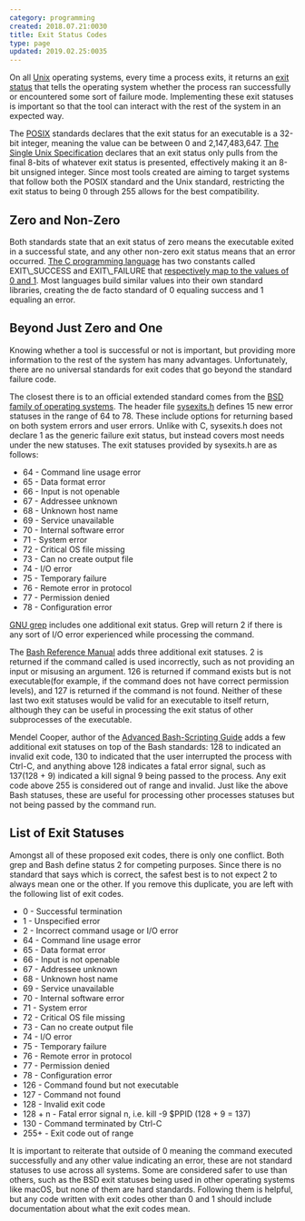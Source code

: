 ```yaml
---
category: programming
created: 2018.07.21:0030
title: Exit Status Codes
type: page
updated: 2019.02.25:0035
---
```


On all [Unix](https://en.wikipedia.org/wiki/Unix) operating systems, every time a process exits, it returns an [exit status](https://en.wikipedia.org/wiki/Exit_status) that tells the operating system whether the process ran successfully or encountered some sort of failure mode. Implementing these exit statuses is important so that the tool can interact with the rest of the system in an expected way.

The [POSIX](https://en.wikipedia.org/wiki/POSIX) standards declares that the exit status for an executable is a 32-bit integer, meaning the value can be between 0 and 2,147,483,647. [The Single Unix Specification](http://www.unix.org/what_is_unix/single_unix_specification.html) declares that an exit status only pulls from the final 8-bits of whatever exit status is presented, effectively making it an 8-bit unsigned integer. Since most tools created are aiming to target systems that follow both the POSIX standard and the Unix standard, restricting the exit status to being 0 through 255 allows for the best compatibility.

## Zero and Non-Zero

Both standards state that an exit status of zero means the executable exited in a successful state, and any other non-zero exit status means that an error occurred. [The C programming language](https://en.wikipedia.org/wiki/C_(programming_language)) has two constants called EXIT\_SUCCESS and EXIT\_FAILURE that [respectively map to the values of 0 and 1](https://www.gnu.org/software/libc/manual/html_node/Exit-Status.html). Most languages build similar values into their own standard libraries, creating the de facto standard of 0 equaling success and 1 equaling an error.

## Beyond Just Zero and One

Knowing whether a tool is successful or not is important, but providing more information to the rest of the system has many advantages. Unfortunately, there are no universal standards for exit codes that go beyond the standard failure code.

The closest there is to an official extended standard comes from the [BSD family of operating systems](https://en.wikipedia.org/wiki/Berkeley_Software_Distribution). The header file [sysexits.h](https://github.com/openbsd/src/blob/master/include/sysexits.h) defines 15 new error statuses in the range of 64 to 78. These include options for returning based on both system errors and user errors. Unlike with C, sysexits.h does not declare 1 as the generic failure exit status, but instead covers most needs under the new statuses. The exit statuses provided by sysexits.h are as follows:

- 64 - Command line usage error
- 65 - Data format error
- 66 - Input is not openable
- 67 - Addressee unknown
- 68 - Unknown host name
- 69 - Service unavailable
- 70 - Internal software error
- 71 - System error
- 72 - Critical OS file missing
- 73 - Can no create output file
- 74 - I/O error
- 75 - Temporary failure
- 76 - Remote error in protocol
- 77 - Permission denied
- 78 - Configuration error

[GNU grep](https://www.gnu.org/software/grep/) includes one additional exit status. Grep will return 2 if there is any sort of I/O error experienced while processing the command.

The [Bash Reference Manual](https://www.gnu.org/software/bash/manual/html_node/index.html) adds three additional exit statuses. 2 is returned if the command called is used incorrectly, such as not providing an input or misusing an argument. 126 is returned if command exists but is not executable(for example, if the command does not have correct permission levels), and 127 is returned if the command is not found. Neither of these last two exit statuses would be valid for an executable to itself return, although they can be useful in processing the exit status of other subprocesses of the executable.

Mendel Cooper, author of the [Advanced Bash-Scripting Guide](https://www.tldp.org/LDP/abs/html/) adds a few additional exit statuses on top of the Bash standards: 128 to indicated an invalid exit code, 130 to indicated that the user interrupted the process with Ctrl-C, and anything above 128 indicates a fatal error signal, such as 137(128 + 9) indicated a kill signal 9 being passed to the process. Any exit code above 255 is considered out of range and invalid. Just like the above Bash statuses, these are useful for processing other processes statuses but not being passed by the command run.

## List of Exit Statuses

Amongst all of these proposed exit codes, there is only one conflict. Both grep and Bash define status 2 for competing purposes. Since there is no standard that says which is correct, the safest best is to not expect 2 to always mean one or the other. If you remove this duplicate, you are left with the following list of exit codes.

- 0 - Successful termination
- 1 - Unspecified error
- 2 - Incorrect command usage or I/O error
- 64 - Command line usage error
- 65 - Data format error
- 66 - Input is not openable
- 67 - Addressee unknown
- 68 - Unknown host name
- 69 - Service unavailable
- 70 - Internal software error
- 71 - System error
- 72 - Critical OS file missing
- 73 - Can no create output file
- 74 - I/O error
- 75 - Temporary failure
- 76 - Remote error in protocol
- 77 - Permission denied
- 78 - Configuration error
- 126 - Command found but not executable
- 127 - Command not found
- 128 - Invalid exit code
- 128 + n - Fatal error signal n, i.e. kill -9 $PPID (128 + 9 = 137)
- 130 - Command terminated by Ctrl-C
- 255+ - Exit code out of range

It is important to reiterate that outside of 0 meaning the command executed successfully and any other value indicating an error, these are not standard statuses to use across all systems. Some are considered safer to use than others, such as the BSD exit statuses being used in other operating systems like macOS, but none of them are hard standards. Following them is helpful, but any code written with exit codes other than 0 and 1 should include documentation about what the exit codes mean.
